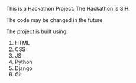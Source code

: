 This is a Hackathon Project. The Hackathon is SIH.

The code may be changed in the future

The project is built using:
1. HTML
2. CSS
3. JS
4. Python
5. Django
6. Git

